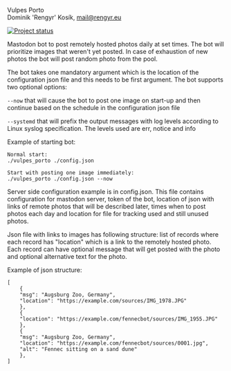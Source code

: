 Vulpes Porto\
Dominik 'Rengyr' Kosík, <mail@rengyr.eu>

[![Project status](https://github.com/Rengyr/Vulpes-Porto/actions/workflows/rust.yml/badge.svg)](https://github.com/Rengyr/Vulpes-Porto/actions/workflows/rust.yml)

Mastodon bot to post remotely hosted photos daily at set times. The bot will prioritize images that weren't yet posted. In case of exhaustion of new photos the bot will post random photo from the pool.

The bot takes one mandatory argument which is the location of the configuration json file and this needs to be first argument. The bot supports two optional options:

`--now` that will cause the bot to post one image on start-up and then continue based on the schedule in the configuration json file

`--systemd` that will prefix the output messages with log levels according to Linux syslog specification. The levels used are err, notice and info

Example of starting bot:
```
Normal start:
./vulpes_porto ./config.json

Start with posting one image immediately:
./vulpes_porto ./config.json --now
```

Server side configuration example is in config.json. This file contains configuration for mastodon server, token of the bot, location of json with links of remote photos that will be described later, times when to post photos each day and location for file for tracking used and still unused photos.

Json file with links to images has following structure: list of records where each record has "location" which is a link to the remotely hosted photo. Each record can have optional message that will get posted with the photo and optional alternative text for the photo.

Example of json structure:
```
[
    {
	"msg": "Augsburg Zoo, Germany",
	"location": "https://example.com/sources/IMG_1978.JPG"
    },
    {
	"location": "https://example.com/fennecbot/sources/IMG_1955.JPG"
    },
    {
	"msg": "Augsburg Zoo, Germany",
	"location": "https://example.com/fennecbot/sources/0001.jpg",
	"alt": "Fennec sitting on a sand dune"
    },
]
```
